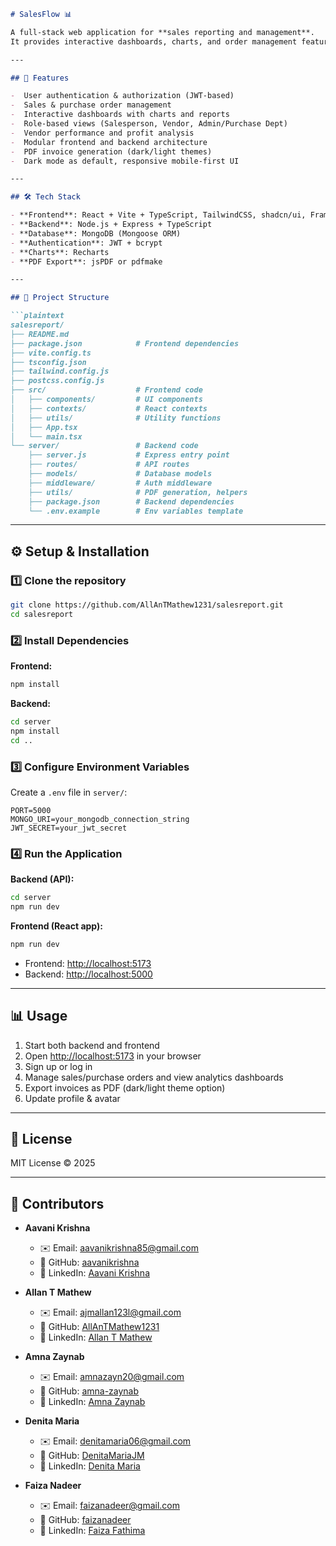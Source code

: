 
````markdown
# SalesFlow 📊

A full-stack web application for **sales reporting and management**.  
It provides interactive dashboards, charts, and order management features to help businesses analyze and manage their sales data effectively.

---

## 🚀 Features

-  User authentication & authorization (JWT-based)  
-  Sales & purchase order management  
-  Interactive dashboards with charts and reports  
-  Role-based views (Salesperson, Vendor, Admin/Purchase Dept)  
-  Vendor performance and profit analysis  
-  Modular frontend and backend architecture  
-  PDF invoice generation (dark/light themes)  
-  Dark mode as default, responsive mobile-first UI  

---

## 🛠️ Tech Stack

- **Frontend**: React + Vite + TypeScript, TailwindCSS, shadcn/ui, Framer Motion  
- **Backend**: Node.js + Express + TypeScript  
- **Database**: MongoDB (Mongoose ORM)  
- **Authentication**: JWT + bcrypt  
- **Charts**: Recharts  
- **PDF Export**: jsPDF or pdfmake  

---

## 📂 Project Structure

```plaintext
salesreport/
├── README.md
├── package.json            # Frontend dependencies
├── vite.config.ts
├── tsconfig.json
├── tailwind.config.js
├── postcss.config.js
├── src/                    # Frontend code
│   ├── components/         # UI components
│   ├── contexts/           # React contexts
│   ├── utils/              # Utility functions
│   ├── App.tsx
│   └── main.tsx
└── server/                 # Backend code
    ├── server.js           # Express entry point
    ├── routes/             # API routes
    ├── models/             # Database models
    ├── middleware/         # Auth middleware
    ├── utils/              # PDF generation, helpers
    ├── package.json        # Backend dependencies
    └── .env.example        # Env variables template
````

---

## ⚙️ Setup & Installation

### 1️⃣ Clone the repository

```bash
git clone https://github.com/AllAnTMathew1231/salesreport.git
cd salesreport
```

### 2️⃣ Install Dependencies

**Frontend:**

```bash
npm install
```

**Backend:**

```bash
cd server
npm install
cd ..
```

### 3️⃣ Configure Environment Variables

Create a `.env` file in `server/`:

```env
PORT=5000
MONGO_URI=your_mongodb_connection_string
JWT_SECRET=your_jwt_secret
```

### 4️⃣ Run the Application

**Backend (API):**

```bash
cd server
npm run dev
```

**Frontend (React app):**

```bash
npm run dev
```

* Frontend: [http://localhost:5173](http://localhost:5173)
* Backend: [http://localhost:5000](http://localhost:5000)

---

## 📊 Usage

1. Start both backend and frontend
2. Open [http://localhost:5173](http://localhost:5173) in your browser
3. Sign up or log in
4. Manage sales/purchase orders and view analytics dashboards
5. Export invoices as PDF (dark/light theme option)
6. Update profile & avatar

---

## 📜 License

MIT License © 2025

---

## 👥 Contributors

* **Aavani Krishna**

  * ✉️ Email: [aavanikrishna85@gmail.com](mailto:aavanikrishna85@gmail.com)
  * 🐙 GitHub: [aavanikrishna](https://github.com/aavanikrishna)
  * 🔗 LinkedIn: [Aavani Krishna](https://www.linkedin.com/in/aavani-krishna-914893214)

* **Allan T Mathew**

  * ✉️ Email: [ajmallan123l@gmail.com](mailto:ajmallan123l@gmail.com)
  * 🐙 GitHub: [AllAnTMathew1231](https://github.com/AllAnTMathew1231)
  * 🔗 LinkedIn: [Allan T Mathew](https://www.linkedin.com/in/allantmathew/)

* **Amna Zaynab**

  * ✉️ Email: [amnazayn20@gmail.com](mailto:amnazayn20@gmail.com)
  * 🐙 GitHub: [amna-zaynab](https://github.com/amna-zaynab)
  * 🔗 LinkedIn: [Amna Zaynab](https://www.linkedin.com/in/amna-zaynab-195b2127a)

* **Denita Maria**

  * ✉️ Email: [denitamaria06@gmail.com](mailto:denitamaria06@gmail.com)
  * 🐙 GitHub: [DenitaMariaJM](https://github.com/DenitaMariaJM)
  * 🔗 LinkedIn: [Denita Maria](https://www.linkedin.com/in/denita-maria)

* **Faiza Nadeer**

  * ✉️ Email: [faizanadeer@gmail.com](mailto:faizanadeer@gmail.com)
  * 🐙 GitHub: [faizanadeer](https://github.com/faizanadeer)
  * 🔗 LinkedIn: [Faiza Fathima](http://linkedin.com/in/faiza-fathima-4a1b07342)






